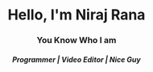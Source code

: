 <h1 align="center">Hello, I'm Niraj Rana</h1>
<h3 align="center">You Know Who I am</h3>
<h5 align="center">Programmer | Video Editor | Nice Guy</h3>

